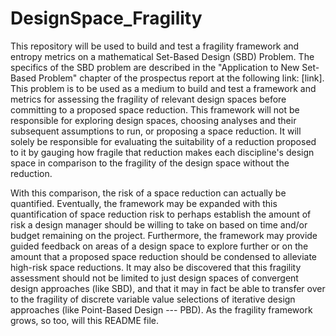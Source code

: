 # DesignSpace_Fragility

This repository will be used to build and test a fragility framework and entropy metrics on a mathematical Set-Based Design (SBD) Problem.  The specifics of the SBD problem are described in the "Application to New Set-Based Problem" chapter of the prospectus report at the following link: [link].  This problem is to be used as a medium to build and test a framework and metrics for assessing the fragility of relevant design spaces before committing to a proposed space reduction.  This framework will not be responsible for exploring design spaces, choosing analyses and their subsequent assumptions to run, or proposing a space reduction.  It will solely be responsible for evaluating the suitability of a reduction proposed to it by gauging how fragile that reduction makes each discipline's design space in comparison to the fragility of the design space without the reduction.  

With this comparison, the risk of a space reduction can actually be quantified.  Eventually, the framework may be expanded with this quantification of space reduction risk to perhaps establish the amount of risk a design manager should be willing to take on based on time and/or budget remaining on the project.  Furthermore, the framework may provide guided feedback on areas of a design space to explore further or on the amount that a proposed space reduction should be condensed to alleviate high-risk space reductions.  It may also be discovered that this fragility assessment should not be limited to just design spaces of convergent design approaches (like SBD), and that it may in fact be able to transfer over to the fragility of discrete variable value selections of iterative design approaches (like Point-Based Design --- PBD).  As the fragility framework grows, so too, will this README file.

